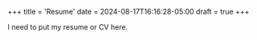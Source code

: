 +++
title = 'Resume'
date = 2024-08-17T16:16:28-05:00
draft = true
+++


I need to put my resume or CV here.
